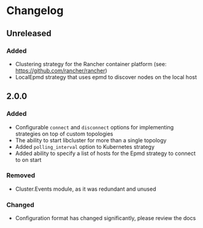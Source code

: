 # Changelog

## Unreleased

### Added

- Clustering strategy for the Rancher container platform (see: https://github.com/rancher/rancher)
- LocalEpmd strategy that uses epmd to discover nodes on the local host

## 2.0.0

### Added

- Configurable `connect` and `disconnect` options for implementing strategies
  on top of custom topologies
- The ability to start libcluster for more than a single topology
- Added `polling_interval` option to Kubernetes strategy
- Added ability to specify a list of hosts for the Epmd strategy to connect to on start

### Removed

- Cluster.Events module, as it was redundant and unused

### Changed

- Configuration format has changed significantly, please review the docs
